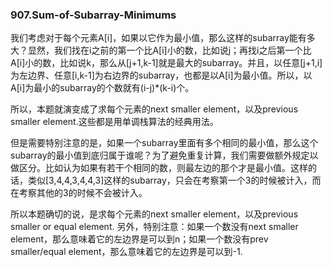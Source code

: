 ### 907.Sum-of-Subarray-Minimums

我们考虑对于每个元素A[i]，如果以它作为最小值，那么这样的subarray能有多大？显然，我们找在i之前的第一个比A[i]小的数，比如说j；再找i之后第一个比A[i]小的数，比如说k，那么从[j+1,k-1]就是最大的subarray。并且，以任意[j+1,i]为左边界、任意[i,k-1]为右边界的subarray，也都是以A[i]为最小值。所以，以A[i]为最小的subarray的个数就有(i-j)*(k-i)个。

所以，本题就演变成了求每个元素的next smaller element，以及previous smaller element.这些都是用单调栈算法的经典用法。

但是需要特别注意的是，如果一个subarray里面有多个相同的最小值，那么这个subarray的最小值到底归属于谁呢？为了避免重复计算，我们需要做额外规定以做区分。比如认为如果有若干个相同的数，则最左边的那个才是最小值。这样的话，类似[3,4,4,3,4,4,3]这样的subarray，只会在考察第一个3的时候被计入，而在考察其他的3的时候不会被计入。

所以本题确切的说，是求每个元素的next smaller element，以及previous smaller or equal element. 另外，特别注意：如果一个数没有next smaller element，那么意味着它的左边界是可以到n；如果一个数没有prev smaller/equal element，那么意味着它的左边界是可以到-1.
